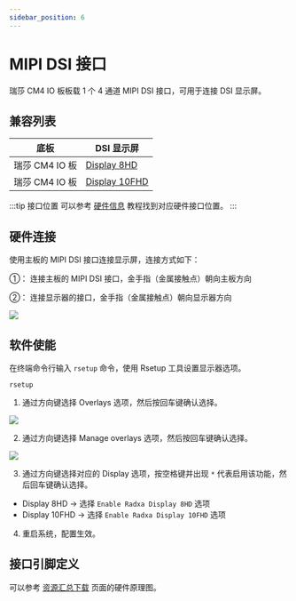 ```yaml
---
sidebar_position: 6
---
```


# MIPI DSI 接口

瑞莎 CM4 IO 板板载 1 个 4 通道 MIPI DSI 接口，可用于连接 DSI 显示屏。

## 兼容列表

| 底板           | DSI 显示屏                                                            |
| -------------- | --------------------------------------------------------------------- |
| 瑞莎 CM4 IO 板 | [Display 8HD](https://radxa.com/products/accessories/display-8hd)     |
| 瑞莎 CM4 IO 板 | [Display 10FHD](https://radxa.com/products/accessories/display-10fhd) |

:::tip 接口位置
可以参考 [硬件信息](./hardware_info.md) 教程找到对应硬件接口位置。
:::

## 硬件连接

使用主板的 MIPI DSI 接口连接显示屏，连接方式如下：

①： 连接主板的 MIPI DSI 接口，金手指（金属接触点）朝向主板方向

②： 连接显示器的接口，金手指（金属接触点）朝向显示器方向

<div style={{ textAlign: "center" }}>
  <img
    src="/img/cm4/cm4_io_display.webp"
    style={{ width: "100%", maxWidth: "1200px" }}
  />
</div>

## 软件使能

在终端命令行输入 `rsetup` 命令，使用 Rsetup 工具设置显示器选项。

<NewCodeBlock tip="radxa@device$" type="device">

```
rsetup
```

</NewCodeBlock>

1. 通过方向键选择 Overlays 选项，然后按回车键确认选择。

<div style={{ textAlign: "center" }}>
  <img
    src="/img/common/radxa-os/system-config/rsetup-overlays.webp"
    style={{ width: "100%", maxWidth: "1200px" }}
  />
</div>

2. 通过方向键选择 Manage overlays 选项，然后按回车键确认选择。

<div style={{ textAlign: "center" }}>
  <img
    src="/img/common/radxa-os/system-config/rsetup-overlays-manage.webp"
    style={{ width: "100%", maxWidth: "1200px" }}
  />
</div>

3. 通过方向键选择对应的 Display 选项，按空格键并出现 `*` 代表启用该功能，然后回车键确认选择。

- Display 8HD → 选择 `Enable Radxa Display 8HD` 选项
- Display 10FHD → 选择 `Enable Radxa Display 10FHD` 选项

4. 重启系统，配置生效。

## 接口引脚定义

可以参考 [资源汇总下载](../download.md) 页面的硬件原理图。
